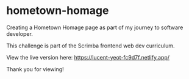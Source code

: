 # hometown-homage

Creating a Hometown Homage page as part of my journey to software developer.

This challenge is part of the Scrimba frontend web dev curriculum.

View the live version here: https://lucent-yeot-fc9d7f.netlify.app/

Thank you for viewing!
